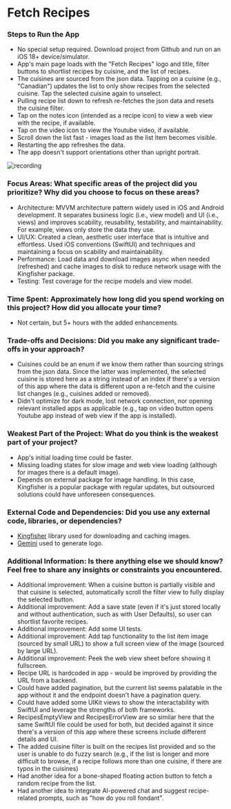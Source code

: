 # Fetch Recipes

### Steps to Run the App

- No special setup required. Download project from Github and run on an iOS 18+ device/simulator.
- App's main page loads with the "Fetch Recipes" logo and title, filter buttons to shortlist recipes by cuisine, and the list of recipes.
- The cuisines are sourced from the json data. Tapping on a cuisine (e.g., "Canadian") updates the list to only show recipes from the selected cuisine. Tap the selected cuisine again to unselect.
- Pulling recipe list down to refresh re-fetches the json data and resets the cuisine filter.
- Tap on the notes icon (intended as a recipe icon) to view a web view with the recipe, if available.
- Tap on the video icon to view the Youtube video, if available. 
- Scroll down the list fast - images load as the list item becomes visible.
- Restarting the app refreshes the data.
- The app doesn't support orientations other than upright portrait.

![recording](https://github.com/user-attachments/assets/f91b1be5-30ac-44c4-8f9f-86b934e0db55)

### Focus Areas: What specific areas of the project did you prioritize? Why did you choose to focus on these areas?

- Architecture: MVVM architecture pattern widely used in iOS and Android development. It separates business logic (i.e., view model) and UI (i.e., views) and improves scability, reusability, testability, and maintainability. For example, views only store the data they use.
- UI/UX: Created a clean, aesthetic user interface that is intuitive and effortless. Used iOS conventions (SwiftUI) and techniques and maintaining a focus on scability and maintainability. 
- Performance: Load data and download images async when needed (refreshed) and cache images to disk to reduce network usage with the Kingfisher package.
- Testing: Test coverage for the recipe models and view model.

### Time Spent: Approximately how long did you spend working on this project? How did you allocate your time?

- Not certain, but 5+ hours with the added enhancements.

### Trade-offs and Decisions: Did you make any significant trade-offs in your approach?

- Cuisines could be an enum if we know them rather than sourcing strings from the json data. Since the latter was implemented, the selected cuisine is stored here as a string instead of an index if there's a version of this app where the data is different upon a re-fetch and the cuisine list changes (e.g., cuisines added or removed).
- Didn't optimize for dark mode, lost network connection, nor opening relevant installed apps as applicable (e.g., tap on video button opens Youtube app instead of web view if the app is installed). 

### Weakest Part of the Project: What do you think is the weakest part of your project?

- App's initial loading time could be faster.
- Missing loading states for slow image and web view loading (although for images there is a default image).
- Depends on external package for image handling. In this case, Kingfisher is a popular package with regular updates, but outsourced solutions could have unforeseen consequences.  

### External Code and Dependencies: Did you use any external code, libraries, or dependencies?
- [Kingfisher](https://github.com/onevcat/Kingfisher) library used for downloading and caching images.
- [Gemini](https://gemini.google.com/) used to generate logo.

### Additional Information: Is there anything else we should know? Feel free to share any insights or constraints you encountered.

- Additional improvement: When a cuisine button is partially visible and that cuisine is selected, automatically scroll the filter view to fully display the selected button.
- Additional improvement: Add a save state (even if it's just stored locally and without authentication, such as with User Defaults), so user can shortlist favorite recipes.
- Additional improvement: Add some UI tests.
- Additional improvement: Add tap functionality to the list item image (sourced by small URL) to show a full screen view of the image (sourced by large URL).
- Additional improvement: Peek the web view sheet before showing it fullscreen.
- Recipe URL is hardcoded in app - would be improved by providing the URL from a backend.
- Could have added pagination, but the current list seems palatable in the app without it and the endpoint doesn't have a pagination query.
- Could have added some UIKit views to show the interactability with SwiftUI and leverage the strengths of both frameworks.
- RecipesEmptyView and RecipesErrorView are so similar here that the same SwiftUI file could be used for both, but decided against it since there's a version of this app where these screens include different details and UI. 
- The added cuisine filter is built on the recipes list provided and so the user is unable to do fuzzy search (e.g., if the list is longer and more difficult to browse, if a recipe follows more than one cuisine, if there are typos in the cuisines)
- Had another idea for a bone-shaped floating action button to fetch a random recipe from the list.
- Had another idea to integrate AI-powered chat and suggest recipe-related prompts, such as "how do you roll fondant".

